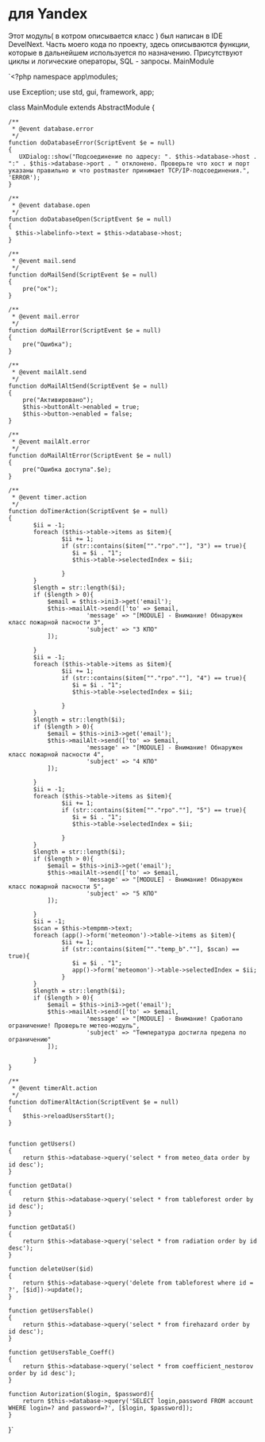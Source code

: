 # для Yandex
Этот модуль( в котром описывается класс )  был написан в IDE DevelNext. Часть моего кода по проекту, здесь описываются функции, которые в дальнейшем используется по назначению. Присутствуют циклы и логические операторы, SQL - запросы. 
MainModule

`<?php
namespace app\modules;

use Exception;
use std, gui, framework, app;


class MainModule extends AbstractModule
{

    /**
     * @event database.error 
     */
    function doDatabaseError(ScriptEvent $e = null)
    {    
       UXDialog::show("Подсоединение по адресу: ". $this->database->host . ":" . $this->database->port . " отклонено. Проверьте что хост и порт указаны правильно и что postmaster принимает TCP/IP-подсоединения.", 'ERROR');
    }

    /**
     * @event database.open 
     */
    function doDatabaseOpen(ScriptEvent $e = null)
    {
      $this->labelinfo->text = $this->database->host;    
    }

    /**
     * @event mail.send 
     */
    function doMailSend(ScriptEvent $e = null)
    {    
        pre("ок");
    }

    /**
     * @event mail.error 
     */
    function doMailError(ScriptEvent $e = null)
    {    
        pre("Ошибка");
    }

    /**
     * @event mailAlt.send 
     */
    function doMailAltSend(ScriptEvent $e = null)
    {    
        pre("Активировано");
        $this->buttonAlt->enabled = true;
        $this->button->enabled = false;
    }

    /**
     * @event mailAlt.error 
     */
    function doMailAltError(ScriptEvent $e = null)
    {    
        pre("Ошибка доступа".$e);
    }

    /**
     * @event timer.action 
     */
    function doTimerAction(ScriptEvent $e = null)
    {    
           $ii = -1;
           foreach ($this->table->items as $item){
                   $ii += 1;
                   if (str::contains($item[""."rpo".""], "3") == true){
                      $i = $i . "1";
                      $this->table->selectedIndex = $ii;
                      
                   }
           }
           $length = str::length($i);
           if ($length > 0){
               $email = $this->ini3->get('email');
               $this->mailAlt->send(['to' => $email,
                          'message' => "[MODULE] - Внимание! Обнаружен класс пожарной пасности 3",
                          'subject' => "3 КПО"
               ]);
               
           }
           $ii = -1;
           foreach ($this->table->items as $item){
                   $ii += 1;
                   if (str::contains($item[""."rpo".""], "4") == true){
                      $i = $i . "1";
                      $this->table->selectedIndex = $ii;
                      
                   }
           }
           $length = str::length($i);
           if ($length > 0){
               $email = $this->ini3->get('email');
               $this->mailAlt->send(['to' => $email,
                          'message' => "[MODULE] - Внимание! Обнаружен класс пожарной пасности 4",
                          'subject' => "4 КПО"
               ]);
               
           }
           $ii = -1;
           foreach ($this->table->items as $item){
                   $ii += 1;
                   if (str::contains($item[""."rpo".""], "5") == true){
                      $i = $i . "1";
                      $this->table->selectedIndex = $ii;
                      
                   }
           }
           $length = str::length($i);
           if ($length > 0){
               $email = $this->ini3->get('email');
               $this->mailAlt->send(['to' => $email,
                          'message' => "[MODULE] - Внимание! Обнаружен класс пожарной пасности 5",
                          'subject' => "5 КПО"
               ]);
               
           }
           $ii = -1;
           $scan = $this->tempmm->text;
           foreach (app()->form('meteomon')->table->items as $item){
                   $ii += 1;
                   if (str::contains($item[""."temp_b".""], $scan) == true){
                      $i = $i . "1";
                      app()->form('meteomon')->table->selectedIndex = $ii;                   
                   }
           }
           $length = str::length($i);
           if ($length > 0){
               $email = $this->ini3->get('email');
               $this->mailAlt->send(['to' => $email,
                          'message' => "[MODULE] - Внимание! Сработало ограничение! Проверьте метео-модуль",
                          'subject' => "Температура достигла предела по ограничению"
               ]);
               
           }
    }

    /**
     * @event timerAlt.action 
     */
    function doTimerAltAction(ScriptEvent $e = null)
    {    
        $this->reloadUsersStart();
    }

    
    function getUsers()
    {
        return $this->database->query('select * from meteo_data order by id desc');
    }
    
    function getData()
    {
        return $this->database->query('select * from tableforest order by id desc');
    }
    
    function getDataS()
    {
        return $this->database->query('select * from radiation order by id desc');
    }
    
    function deleteUser($id)
    {
        return $this->database->query('delete from tableforest where id = ?', [$id])->update();
    }
    
    function getUsersTable()
    {
        return $this->database->query('select * from firehazard order by id desc');
    }
    
    function getUsersTable_Coeff()
    {
        return $this->database->query('select * from coefficient_nestorov order by id desc');
    }
    
    function Autorization($login, $password){
        return $this->database->query('SELECT login,password FROM account WHERE login=? and password=?', [$login, $password]);
    }
    

}`
